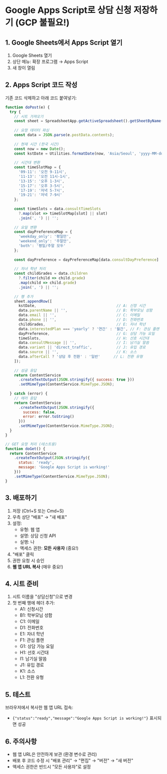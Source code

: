 # Google Apps Script로 상담 신청 저장하기 (GCP 불필요!)

## 1. Google Sheets에서 Apps Script 열기

1. Google Sheets 열기
2. 상단 메뉴: 확장 프로그램 → Apps Script
3. 새 창이 열림

## 2. Apps Script 코드 작성

기존 코드 삭제하고 아래 코드 붙여넣기:

```javascript
function doPost(e) {
  try {
    // 시트 가져오기
    const sheet = SpreadsheetApp.getActiveSpreadsheet().getSheetByName('상담신청');
    
    // 요청 데이터 파싱
    const data = JSON.parse(e.postData.contents);
    
    // 현재 시간 (한국 시간)
    const now = new Date();
    const kstDate = Utilities.formatDate(now, 'Asia/Seoul', 'yyyy-MM-dd HH:mm:ss');
    
    // 시간대 변환
    const timeSlotMap = {
      '09-11': '오전 9-11시',
      '11-13': '오전 11시-1시',
      '13-15': '오후 1-3시',
      '15-17': '오후 3-5시',
      '17-19': '저녁 5-7시',
      '19-21': '저녁 7-9시'
    };
    
    const timeSlots = data.consultTimeSlots
      ?.map(slot => timeSlotMap[slot] || slot)
      .join(', ') || '';
    
    // 요일 변환
    const dayPreferenceMap = {
      'weekday_only': '평일만',
      'weekend_only': '주말만',
      'both': '평일/주말 모두'
    };
    
    const dayPreference = dayPreferenceMap[data.consultDayPreference] || data.consultDayPreference || '';
    
    // 자녀 학년 처리
    const childGrades = data.children
      ?.filter(child => child.grade)
      .map(child => child.grade)
      .join(', ') || '';
    
    // 행 추가
    sheet.appendRow([
      kstDate,                                    // A: 신청 시간
      data.parentName || '',                      // B: 학부모님 성함
      data.email || '',                           // C: 이메일
      data.phone || '',                           // D: 전화번호
      childGrades,                                // E: 자녀 학년
      data.interestedPlan === 'yearly' ? '연간' : '월간', // F: 관심 플랜
      dayPreference,                              // G: 상담 가능 요일
      timeSlots,                                  // H: 선호 시간대
      data.consultMessage || '',                  // I: 남기실 말씀
      data.variant || 'direct_traffic',           // J: 유입 경로
      data.source || '',                          // K: 소스
      data.afterCall ? '상담 후 전환' : '일반'      // L: 전환 유형
    ]);
    
    // 성공 응답
    return ContentService
      .createTextOutput(JSON.stringify({ success: true }))
      .setMimeType(ContentService.MimeType.JSON);
      
  } catch (error) {
    // 에러 응답
    return ContentService
      .createTextOutput(JSON.stringify({ 
        success: false, 
        error: error.toString() 
      }))
      .setMimeType(ContentService.MimeType.JSON);
  }
}

// GET 요청 처리 (테스트용)
function doGet() {
  return ContentService
    .createTextOutput(JSON.stringify({ 
      status: 'ready',
      message: 'Google Apps Script is working!' 
    }))
    .setMimeType(ContentService.MimeType.JSON);
}
```

## 3. 배포하기

1. 저장 (Ctrl+S 또는 Cmd+S)
2. 우측 상단 "배포" → "새 배포"
3. 설정:
   - 유형: 웹 앱
   - 설명: 상담 신청 API
   - 실행: 나
   - 액세스 권한: **모든 사용자** (중요!)
4. "배포" 클릭
5. 권한 요청 시 승인
6. **웹 앱 URL 복사** (매우 중요!)

## 4. 시트 준비

1. 시트 이름을 "상담신청"으로 변경
2. 첫 번째 행에 헤더 추가:
   - A1: 신청시간
   - B1: 학부모님 성함
   - C1: 이메일
   - D1: 전화번호
   - E1: 자녀 학년
   - F1: 관심 플랜
   - G1: 상담 가능 요일
   - H1: 선호 시간대
   - I1: 남기실 말씀
   - J1: 유입 경로
   - K1: 소스
   - L1: 전환 유형

## 5. 테스트

브라우저에서 복사한 웹 앱 URL 접속:
- `{"status":"ready","message":"Google Apps Script is working!"}` 표시되면 성공

## 6. 주의사항

- 웹 앱 URL은 안전하게 보관 (환경 변수로 관리)
- 배포 후 코드 수정 시 "배포 관리" → "편집" → "버전" → "새 버전"
- 액세스 권한은 반드시 "모든 사용자"로 설정